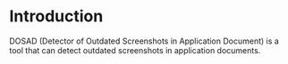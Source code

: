 # Introduction

DOSAD (Detector of Outdated Screenshots in Application Document) is a tool that can detect outdated screenshots in application documents.
